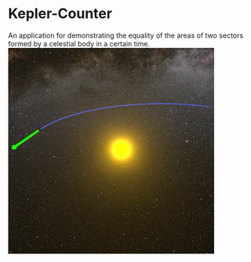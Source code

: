 # Kepler-Counter
 An application for demonstrating the equality of the areas of two sectors formed by a celestial body in a certain time.<br>
 ![1](Assets/Materials/Logo.png)
